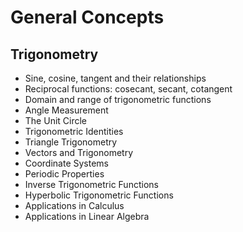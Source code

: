 # General Concepts

## Trigonometry

- Sine, cosine, tangent and their relationships
- Reciprocal functions: cosecant, secant, cotangent
- Domain and range of trigonometric functions
- Angle Measurement
- The Unit Circle
- Trigonometric Identities
- Triangle Trigonometry
- Vectors and Trigonometry
- Coordinate Systems
- Periodic Properties
- Inverse Trigonometric Functions
- Hyperbolic Trigonometric Functions
- Applications in Calculus
- Applications in Linear Algebra
